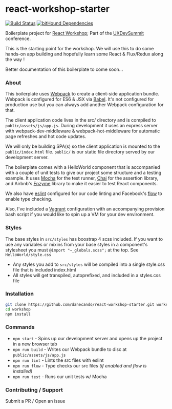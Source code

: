 react-workshop-starter
====

[![Build Status](https://travis-ci.org/danecando/react-workshop-starter.svg)](https://travis-ci.org/danecando/react-workshop-starter) [![bitHound Dependencies](https://www.bithound.io/github/danecando/react-workshop-starter/badges/dependencies.svg)](https://www.bithound.io/github/danecando/react-workshop-starter/master/dependencies/npm) 

Boilerplate project for [React Workshop](https://github.com/danecando/react-workshop); Part of the [UXDevSummit](http://uxdsummit.com/) conference.

This is the starting point for the workshop. We will use this to do some hands-on app building and hopefully learn some React & Flux/Redux along the way !

Better documentation of this boilerplate to come soon...

### About

This boilerplate uses [Webpack](https://webpack.github.io) to create a client-side application bundle. Webpack is configured for ES6 & JSX via [Babel](http://babeljs.io/). It's not configured for production use but you can always add another Webpack configuration for that. 

The client application code lives in the src/ directory and is compiled to `public/assets/js/app.js`. During development it uses an express server with webpack-dev-middleware & webpack-hot-middleware for automatic page refreshes and hot code updates.

We will only be building SPA(s) so the client application is mounted to the `public/index.html` file. `public/` is our static file directory served by our development server.

The boilerplate comes with a HelloWorld component that is accompanied with a couple of unit tests to give our project some structure and a testing example. It uses [Mocha](https://mochajs.org/) for the test runner, [Chai](http://chaijs.com/) for the assertion library, and Airbnb's [Enzyme](http://airbnb.io/enzyme/) library to make it easier to test React components.

We also have [eslint](http://eslint.org/) configured for our code linting and Facebook's [flow](http://flowtype.org/) to enable type checking.

Also, I've included a [Vagrant](https://www.vagrantup.com/) configuration with an accompanying provision bash script if you would like to spin up a VM for your dev environment.
 
### Styles
 
 The base styles in `src/styles` has boostrap 4 scss included. If you want to use any variables or mixins from your base styles in a component's stylesheet you must `@import "~_globals.scss";` at the top. See `HelloWorld/style.css`
 * Any styles you add to `src/styles` will be compiled into a single style.css file that is included index.html
 * All styles will get transpiled, autoprefixed, and included in a styles.css file

### Installation

```bash
git clone https://github.com/danecando/react-workshop-starter.git workshop
cd workshop
npm install
```

### Commands

* `npm start` - Spins up our development server and opens up the project in a new browser tab
* `npm run build` - Writes our Webpack bundle to disc at `public/assets/js/app.js`
* `npm run lint` - Lints the src files with eslint
* `npm run flow` - Type checks our src files *(if enabled and flow is installed)*
* `npm run test` - Runs our unit tests w/ Mocha

### Contributing / Support

Submit a PR / Open an issue




